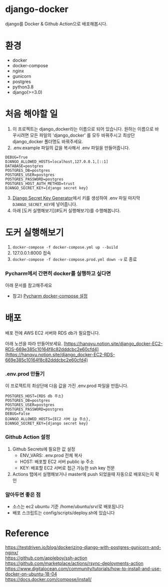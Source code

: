 # django-docker
django를 Docker & Github Action으로 배포해봅시다.

# 환경
- docker 
- docker-compose
- nginx
- gunicorn
- postgres
- python3.8
- django(>=3.0)

# 처음 해야할 일
1. 이 프로젝트는 django_docker라는 이름으로 되어 있습니다. 원하는 이름으로 바꾸시려면 모든 파일의 'django_docker' 를 모두 바꿔주시고 최상단 django_docker 폴더명도 바꿔주세요.
2. .env.example 파일의 값을 복사해서 .env 파일을 만들어줍니다. 
```
DEBUG=True
DJANGO_ALLOWED_HOSTS=localhost,127.0.0.1,[::1]
DATABASE=postgres
POSTGRES_DB=postgres
POSTGRES_USER=postgres
POSTGRES_PASSWORD=postgres
POSTGRES_HOST_AUTH_METHOD=trust
DJANGO_SECRET_KEY={django secret key}
``` 

3. [Django Secret Key Generator](https://miniwebtool.com/django-secret-key-generator/)에서 키를 생성하여 .env 파일 마지막 `DJANGO_SECRET_KEY`에 넣어줍니다.
4. 아래 [도커 실행해보기](#도커 실행해보기)를 수행해봅니다.

# 도커 실행해보기
1. `docker-compose -f docker-compose.yml up --build`
2. 127.0.0.1:8000 접속
3. `docker-compose -f docker-compose.prod.yml down -v` 로 종료

### Pycharm에서 간편히 docker를 실행하고 싶다면 
아래 문서를 참고해주세요
- 참고) [Pycharm docker-compose 설정](https://www.jetbrains.com/help/pycharm/docker-compose.html#working)

# 배포
배포 전에 AWS EC2 서버와 RDS db가 필요합니다.

아래 노션을 따라 만들어보세요.
[https://hanqyu.notion.site/django_docker-EC2-RDS-669e385c10164f8c82dddcbc2e60cfd4](https://hanqyu.notion.site/django_docker-EC2-RDS-669e385c10164f8c82dddcbc2e60cfd4)

### .env.prod 만들기
이 프로젝트의 최상단에 다음 값을 가진 .env.prod 파일을 만듭니다.
```
POSTGRES_HOST={RDS db 주소}
POSTGRES_DB=postgres
POSTGRES_USER=postgres
POSTGRES_PASSWORD=postgres
DEBUG=False
DJANGO_ALLOWED_HOSTS={EC2 서버 ip 주소},
DJANGO_SECRET_KEY={django secret key}
```

### Github Action 설정
1. Github Secrets에 필요한 값 설정
    - ENV_VARS: .env.prod 전체 복사
    - HOST: 배포할 EC2 서버 public ip 주소
    - KEY: 배포할 EC2 서버로 접근 가능한 ssh key 전문
2. Actions 탭에서 실행해보거나 master에 push 되었을때 자동으로 배포되는지 확인


### 알아두면 좋은 점
- 소스는 ec2 ubuntu 기준 /home/ubuntu/srv/로 배포됩니다
- 배포 스크립트는 config/scripts/deploy.sh에 있습니다 

# Reference
https://testdriven.io/blog/dockerizing-django-with-postgres-gunicorn-and-nginx/ \
https://github.com/appleboy/ssh-action \
https://github.com/marketplace/actions/rsync-deployments-action \
https://www.digitalocean.com/community/tutorials/how-to-install-and-use-docker-on-ubuntu-18-04 \
https://docs.docker.com/compose/install/
